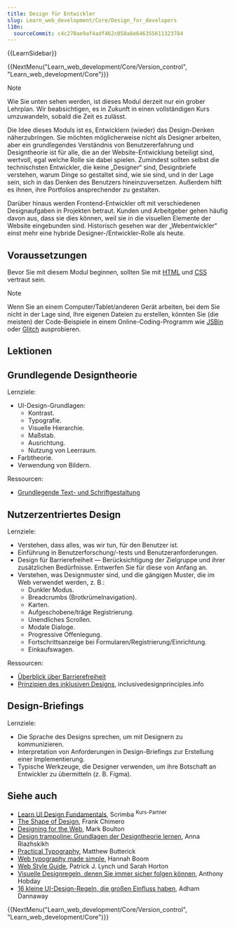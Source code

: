```yaml
---
title: Design für Entwickler
slug: Learn_web_development/Core/Design_for_developers
l10n:
  sourceCommit: c4c270ae9af4adf462c058a6e646355611323784
---
```


{{LearnSidebar}}

{{NextMenu("Learn_web_development/Core/Version_control", "Learn_web_development/Core")}}

> [!NOTE]
> Wie Sie unten sehen werden, ist dieses Modul derzeit nur ein grober Lehrplan. Wir beabsichtigen, es in Zukunft in einen vollständigen Kurs umzuwandeln, sobald die Zeit es zulässt.

Die Idee dieses Moduls ist es, Entwicklern (wieder) das Design-Denken näherzubringen. Sie möchten möglicherweise nicht als Designer arbeiten, aber ein grundlegendes Verständnis von Benutzererfahrung und Designtheorie ist für alle, die an der Website-Entwicklung beteiligt sind, wertvoll, egal welche Rolle sie dabei spielen. Zumindest sollten selbst die technischsten Entwickler, die keine „Designer“ sind, Designbriefe verstehen, warum Dinge so gestaltet sind, wie sie sind, und in der Lage sein, sich in das Denken des Benutzers hineinzuversetzen. Außerdem hilft es ihnen, ihre Portfolios ansprechender zu gestalten.

Darüber hinaus werden Frontend-Entwickler oft mit verschiedenen Designaufgaben in Projekten betraut. Kunden und Arbeitgeber gehen häufig davon aus, dass sie dies können, weil sie in die visuellen Elemente der Website eingebunden sind. Historisch gesehen war der „Webentwickler“ einst mehr eine hybride Designer-/Entwickler-Rolle als heute.

## Voraussetzungen

Bevor Sie mit diesem Modul beginnen, sollten Sie mit [HTML](/de/docs/Learn_web_development/Core/Structuring_content) und [CSS](/de/docs/Learn_web_development/Core/Styling_basics) vertraut sein.

> [!NOTE]
> Wenn Sie an einem Computer/Tablet/anderen Gerät arbeiten, bei dem Sie nicht in der Lage sind, Ihre eigenen Dateien zu erstellen, könnten Sie (die meisten) der Code-Beispiele in einem Online-Coding-Programm wie [JSBin](https://jsbin.com/) oder [Glitch](https://glitch.com/) ausprobieren.

## Lektionen

## Grundlegende Designtheorie

Lernziele:

- UI-Design-Grundlagen:
  - Kontrast.
  - Typografie.
  - Visuelle Hierarchie.
  - Maßstab.
  - Ausrichtung.
  - Nutzung von Leerraum.
- Farbtheorie.
- Verwendung von Bildern.

Ressourcen:

- [Grundlegende Text- und Schriftgestaltung](/de/docs/Learn_web_development/Core/Text_styling/Fundamentals)

## Nutzerzentriertes Design

Lernziele:

- Verstehen, dass alles, was wir tun, für den Benutzer ist.
- Einführung in Benutzerforschung/-tests und Benutzeranforderungen.
- Design für Barrierefreiheit — Berücksichtigung der Zielgruppe und ihrer zusätzlichen Bedürfnisse. Entwerfen Sie für diese von Anfang an.
- Verstehen, was Designmuster sind, und die gängigen Muster, die im Web verwendet werden, z. B.:
  - Dunkler Modus.
  - Breadcrumbs (Brotkrümelnavigation).
  - Karten.
  - Aufgeschobene/träge Registrierung.
  - Unendliches Scrollen.
  - Modale Dialoge.
  - Progressive Offenlegung.
  - Fortschrittsanzeige bei Formularen/Registrierung/Einrichtung.
  - Einkaufswagen.

Ressourcen:

- [Überblick über Barrierefreiheit](/de/docs/Learn_web_development/Core/Accessibility)
- [Prinzipien des inklusiven Designs](https://inclusivedesignprinciples.info/), inclusivedesignprinciples.info

## Design-Briefings

Lernziele:

- Die Sprache des Designs sprechen, um mit Designern zu kommunizieren.
- Interpretation von Anforderungen in Design-Briefings zur Erstellung einer Implementierung.
- Typische Werkzeuge, die Designer verwenden, um ihre Botschaft an Entwickler zu übermitteln (z. B. Figma).

## Siehe auch

- [Learn UI Design Fundamentals](https://scrimba.com/learn/design?via=mdn), Scrimba <sup>Kurs-Partner</sup>
- [The Shape of Design](https://shapeofdesignbook.com/chapters/00-introduction/), Frank Chimero
- [Designing for the Web](https://designingfortheweb.co.uk/), Mark Boulton
- [Design trampoline: Grundlagen der Designtheorie lernen](https://designtrampoline.org/), Anna Riazhskikh
- [Practical Typography](https://practicaltypography.com/), Matthew Butterick
- [Web typography made simple](https://designforweb.org/vis/chapter2-typography/typelab-by-HannahBoom/), Hannah Boom
- [Web Style Guide](https://webstyleguide.com/), Patrick J. Lynch und Sarah Horton
- [Visuelle Designregeln, denen Sie immer sicher folgen können](https://anthonyhobday.com/sideprojects/saferules/), Anthony Hobday
- [16 kleine UI-Design-Regeln, die großen Einfluss haben](https://www.adhamdannaway.com/blog/ui-design/16-ui-design-rules), Adham Dannaway

{{NextMenu("Learn_web_development/Core/Version_control", "Learn_web_development/Core")}}
